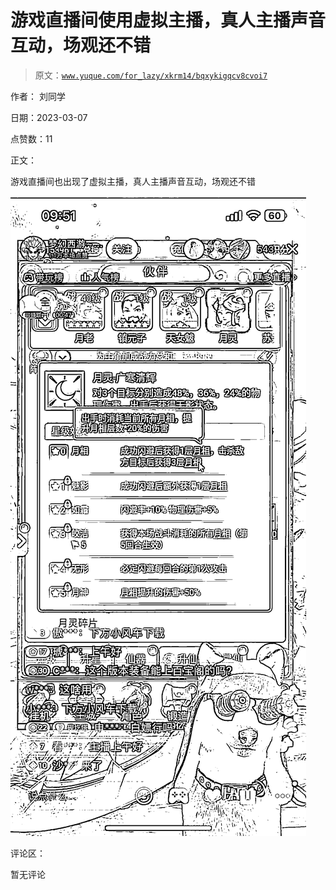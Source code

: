 # 游戏直播间使用虚拟主播，真人主播声音互动，场观还不错

> 原文：[`www.yuque.com/for_lazy/xkrm14/bqxykigqcv8cvoi7`](https://www.yuque.com/for_lazy/xkrm14/bqxykigqcv8cvoi7)

作者： 刘同学 

日期：2023-03-07 

点赞数：11 

正文： 

游戏直播间也出现了虚拟主播，真人主播声音互动，场观还不错 

![](img/e8eed340a4371139fe6943f0f5e37e43.png) 

评论区： 

暂无评论 

